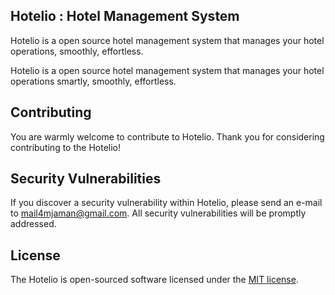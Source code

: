 ## Hotelio : Hotel Management System


Hotelio is a open source hotel management system that manages your hotel operations, smoothly, effortless. 

Hotelio is a open source hotel management system that manages your hotel operations smartly, smoothly, effortless.


## Contributing

You are warmly welcome to contribute to Hotelio. Thank you for considering contributing to the Hotelio!


## Security Vulnerabilities

If you discover a security vulnerability within Hotelio, please send an e-mail to mail4mjaman@gmail.com. All security vulnerabilities will be promptly addressed.

## License

The Hotelio is open-sourced software licensed under the [MIT license](https://opensource.org/licenses/MIT).
